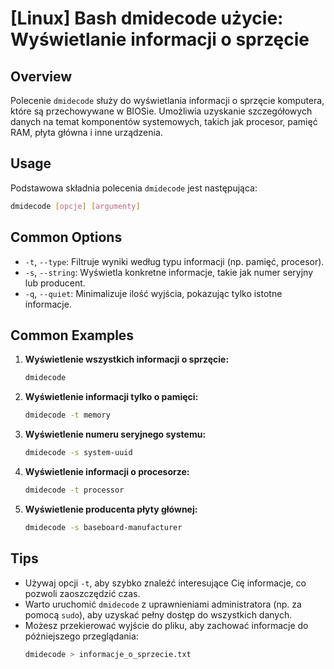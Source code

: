 # [Linux] Bash dmidecode użycie: Wyświetlanie informacji o sprzęcie

## Overview
Polecenie `dmidecode` służy do wyświetlania informacji o sprzęcie komputera, które są przechowywane w BIOSie. Umożliwia uzyskanie szczegółowych danych na temat komponentów systemowych, takich jak procesor, pamięć RAM, płyta główna i inne urządzenia.

## Usage
Podstawowa składnia polecenia `dmidecode` jest następująca:

```bash
dmidecode [opcje] [argumenty]
```

## Common Options
- `-t`, `--type`: Filtruje wyniki według typu informacji (np. pamięć, procesor).
- `-s`, `--string`: Wyświetla konkretne informacje, takie jak numer seryjny lub producent.
- `-q`, `--quiet`: Minimalizuje ilość wyjścia, pokazując tylko istotne informacje.

## Common Examples
1. **Wyświetlenie wszystkich informacji o sprzęcie:**
   ```bash
   dmidecode
   ```

2. **Wyświetlenie informacji tylko o pamięci:**
   ```bash
   dmidecode -t memory
   ```

3. **Wyświetlenie numeru seryjnego systemu:**
   ```bash
   dmidecode -s system-uuid
   ```

4. **Wyświetlenie informacji o procesorze:**
   ```bash
   dmidecode -t processor
   ```

5. **Wyświetlenie producenta płyty głównej:**
   ```bash
   dmidecode -s baseboard-manufacturer
   ```

## Tips
- Używaj opcji `-t`, aby szybko znaleźć interesujące Cię informacje, co pozwoli zaoszczędzić czas.
- Warto uruchomić `dmidecode` z uprawnieniami administratora (np. za pomocą `sudo`), aby uzyskać pełny dostęp do wszystkich danych.
- Możesz przekierować wyjście do pliku, aby zachować informacje do późniejszego przeglądania:
  ```bash
  dmidecode > informacje_o_sprzecie.txt
  ```